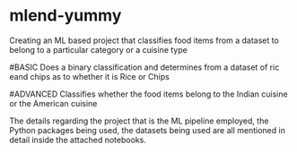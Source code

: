 # mlend-yummy
Creating an ML based project that classifies food items from a dataset to belong to a particular category or a cuisine type

#BASIC
Does a binary classification and determines from a dataset of ric eand chips as to whether it is Rice or Chips

#ADVANCED
Classifies whether the food items belong to the Indian cuisine or the American cuisine

The details regarding the project that is the ML pipeline employed, the Python packages being used, the datasets being used are all mentioned in detail inside the attached notebooks.
